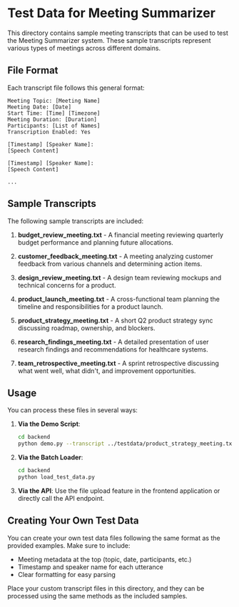 # Test Data for Meeting Summarizer

This directory contains sample meeting transcripts that can be used to test the Meeting Summarizer system. These sample transcripts represent various types of meetings across different domains.

## File Format

Each transcript file follows this general format:

```
Meeting Topic: [Meeting Name]
Meeting Date: [Date]
Start Time: [Time] [Timezone]
Meeting Duration: [Duration]
Participants: [List of Names]
Transcription Enabled: Yes

[Timestamp] [Speaker Name]:
[Speech Content]

[Timestamp] [Speaker Name]:
[Speech Content]

...
```

## Sample Transcripts

The following sample transcripts are included:

1. **budget_review_meeting.txt** - A financial meeting reviewing quarterly budget performance and planning future allocations.

2. **customer_feedback_meeting.txt** - A meeting analyzing customer feedback from various channels and determining action items.

3. **design_review_meeting.txt** - A design team reviewing mockups and technical concerns for a product.

4. **product_launch_meeting.txt** - A cross-functional team planning the timeline and responsibilities for a product launch.

5. **product_strategy_meeting.txt** - A short Q2 product strategy sync discussing roadmap, ownership, and blockers.

6. **research_findings_meeting.txt** - A detailed presentation of user research findings and recommendations for healthcare systems.

7. **team_retrospective_meeting.txt** - A sprint retrospective discussing what went well, what didn't, and improvement opportunities.

## Usage

You can process these files in several ways:

1. **Via the Demo Script**:
   ```bash
   cd backend
   python demo.py --transcript ../testdata/product_strategy_meeting.txt
   ```

2. **Via the Batch Loader**:
   ```bash
   cd backend
   python load_test_data.py
   ```

3. **Via the API**:
   Use the file upload feature in the frontend application or directly call the API endpoint.

## Creating Your Own Test Data

You can create your own test data files following the same format as the provided examples. Make sure to include:

- Meeting metadata at the top (topic, date, participants, etc.)
- Timestamp and speaker name for each utterance
- Clear formatting for easy parsing

Place your custom transcript files in this directory, and they can be processed using the same methods as the included samples. 